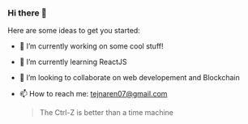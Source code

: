 ### Hi there 👋

Here are some ideas to get you started:

- 🔭 I’m currently working on some cool stuff!
- 🌱 I’m currently learning ReactJS
- 👯 I’m looking to collaborate on web developement and Blockchain
- 📫 How to reach me: tejnaren07@gmail.com

  >The Ctrl-Z is better than a time machine
